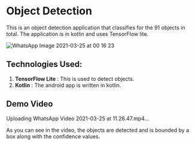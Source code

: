 # Object Detection
This is an object detection application that classifies for the 91 objects in total. The application is in kotlin and uses TensorFlow lite. 

![WhatsApp Image 2021-03-25 at 00 16 23](https://user-images.githubusercontent.com/52823306/112427917-696c1580-8d60-11eb-8d2f-2c3dc249b248.jpeg)

## Technologies Used:
1. **TensorFlow Lite** : This is used to detect objects.
2. **Kotlin** : The android app is written in kotlin.

## Demo Video

Uploading WhatsApp Video 2021-03-25 at 11.26.47.mp4…

As you can see in the video, the objects are detected and is bounded by a box along with the confidence values.




